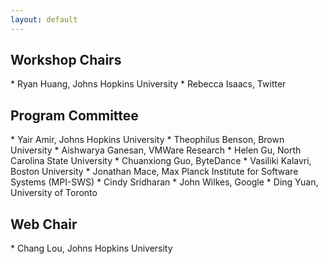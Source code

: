 ```yaml
---
layout: default
---
```

<!-- <img class="img-logo" src="assets/image/cloud_aircraft3.png" alt="Cloud Image" style="padding-left: 0px; padding-right: 0px;"> -->

<h2 class="text-primary">Workshop Chairs</h2>
* Ryan Huang, Johns Hopkins University
* Rebecca Isaacs, Twitter

<h2 class="text-primary">Program Committee</h2>
* Yair Amir, Johns Hopkins University
* Theophilus Benson, Brown University
* Aishwarya Ganesan, VMWare Research
* Helen Gu, North Carolina State University
* Chuanxiong Guo, ByteDance
* Vasiliki Kalavri, Boston University
* Jonathan Mace, Max Planck Institute for Software Systems (MPI-SWS)
* Cindy Sridharan
* John Wilkes, Google
* Ding Yuan, University of Toronto

<h2 class="text-primary">Web Chair</h2>
* Chang Lou, Johns Hopkins University
